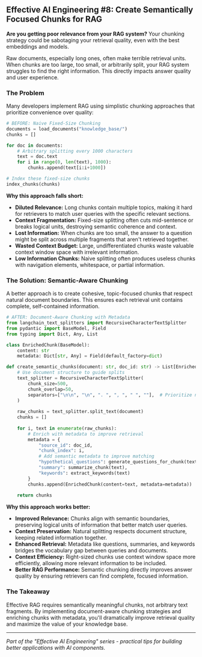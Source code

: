## Effective AI Engineering #8: Create Semantically Focused Chunks for RAG

**Are you getting poor relevance from your RAG system?** Your chunking strategy could be sabotaging your retrieval quality, even with the best embeddings and models.

Raw documents, especially long ones, often make terrible retrieval units. When chunks are too large, too small, or arbitrarily split, your RAG system struggles to find the right information. This directly impacts answer quality and user experience.

### The Problem

Many developers implement RAG using simplistic chunking approaches that prioritize convenience over quality:

```python
# BEFORE: Naive Fixed-Size Chunking
documents = load_documents("knowledge_base/")
chunks = []

for doc in documents:
    # Arbitrary splitting every 1000 characters
    text = doc.text
    for i in range(0, len(text), 1000):
        chunks.append(text[i:i+1000])

# Index these fixed-size chunks
index_chunks(chunks)
```

**Why this approach falls short:**

- **Diluted Relevance:** Long chunks contain multiple topics, making it hard for retrievers to match user queries with the specific relevant sections.
- **Context Fragmentation:** Fixed-size splitting often cuts mid-sentence or breaks logical units, destroying semantic coherence and context.
- **Lost Information:** When chunks are too small, the answer to a question might be split across multiple fragments that aren't retrieved together.
- **Wasted Context Budget:** Large, undifferentiated chunks waste valuable context window space with irrelevant information.
- **Low Information Chunks:** Naive splitting often produces useless chunks with navigation elements, whitespace, or partial information.

### The Solution: Semantic-Aware Chunking

A better approach is to create cohesive, topic-focused chunks that respect natural document boundaries. This ensures each retrieval unit contains complete, self-contained information.

```python
# AFTER: Document-Aware Chunking with Metadata
from langchain_text_splitters import RecursiveCharacterTextSplitter
from pydantic import BaseModel, Field
from typing import Dict, Any, List

class EnrichedChunk(BaseModel):
    content: str
    metadata: Dict[str, Any] = Field(default_factory=dict)

def create_semantic_chunks(document: str, doc_id: str) -> List[EnrichedChunk]:
    # Use document structure to guide splits
    text_splitter = RecursiveCharacterTextSplitter(
        chunk_size=500,
        chunk_overlap=50,
        separators=["\n\n", "\n", ". ", ", ", " ", ""],  # Prioritize natural breaks
    )
    
    raw_chunks = text_splitter.split_text(document)
    chunks = []
    
    for i, text in enumerate(raw_chunks):
        # Enrich with metadata to improve retrieval
        metadata = {
            "source_id": doc_id,
            "chunk_index": i,
            # Add semantic metadata to improve matching
            "hypothetical_questions": generate_questions_for_chunk(text),
            "summary": summarize_chunk(text),
            "keywords": extract_keywords(text)
        }
        chunks.append(EnrichedChunk(content=text, metadata=metadata))
    
    return chunks
```

**Why this approach works better:**

- **Improved Relevance:** Chunks align with semantic boundaries, preserving logical units of information that better match user queries.
- **Context Preservation:** Natural splitting respects document structure, keeping related information together.
- **Enhanced Retrieval:** Metadata like questions, summaries, and keywords bridges the vocabulary gap between queries and documents.
- **Context Efficiency:** Right-sized chunks use context window space more efficiently, allowing more relevant information to be included.
- **Better RAG Performance:** Semantic chunking directly improves answer quality by ensuring retrievers can find complete, focused information.

### The Takeaway

Effective RAG requires semantically meaningful chunks, not arbitrary text fragments. By implementing document-aware chunking strategies and enriching chunks with metadata, you'll dramatically improve retrieval quality and maximize the value of your knowledge base.

---
*Part of the "Effective AI Engineering" series - practical tips for building better applications with AI components.*